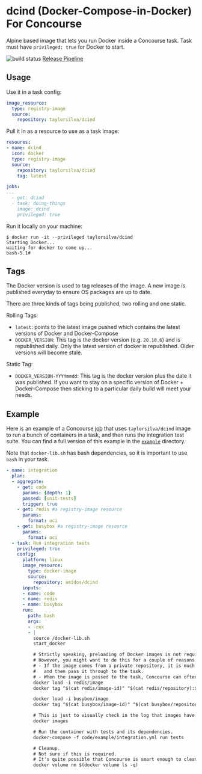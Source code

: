 # dcind (Docker-Compose-in-Docker) For Concourse

Alpine based image that lets you run Docker inside a Concourse task. Task must have `privileged: true` for Docker to start.

![build status](https://ci.taydev.net/api/v1/teams/main/pipelines/dcind/jobs/build-and-publish/badge) [Release Pipeline](https://ci.taydev.net/teams/main/pipelines/dcind)

## Usage

Use it in a task config:
```yaml
image_resource:
  type: registry-image
  source:
    repository: taylorsilva/dcind
```

Pull it in as a resource to use as a task image:
```yaml
resoures:
- name: dcind
  icon: docker
  type: registry-image
  source:
    repository: taylorsilva/dcind
    tag: latest

jobs:
...
  - get: dcind
  - task: doing-things
    image: dcind
    privileged: true
```

Run it locally on your machine:
```
$ docker run -it --privileged taylorsilva/dcind
Starting Docker...
waiting for docker to come up...
bash-5.1#
```

## Tags
The Docker version is used to tag releases of the image. A new image is
published everyday to ensure OS packages are up to date.

There are three kinds of tags being published, two rolling and one static.

Rolling Tags:
- `latest`: points to the latest image pushed which contains the latest versions of Docker and Docker-Compose
- `DOCKER_VERSION`: This tag is the docker version (e.g. `20.10.6`) and is republished daily. Only the latest version of docker is republished. Older versions will become stale.

Static Tag:
- `DOCKER_VERSION-YYYYmmdd`: This tag is the docker version plus the date it was published. If you want to stay on a specific version of Docker + Docker-Compose then sticking to a particular daily build will meet your needs.

## Example

Here is an example of a Concourse [job](https://concourse-ci.org/jobs.html)
that uses `taylorsilva/dcind` image to run a bunch of containers in a task, and
then runs the integration test suite. You can find a full version of this
example in the [`example`](example) directory.

Note that `docker-lib.sh` has bash dependencies, so it is important to use `bash` in your task.

```yaml
- name: integration
  plan:
  - aggregate:
    - get: code
      params: {depth: 1}
      passed: [unit-tests]
      trigger: true
    - get: redis #a registry-image resource
      params:
        format: oci
    - get: busybox #a registry-image resource
      params:
        format: oci
  - task: Run integration tests
    privileged: true
    config:
      platform: linux
      image_resource:
        type: docker-image
        source:
          repository: amidos/dcind
      inputs:
      - name: code
      - name: redis
      - name: busybox
      run:
        path: bash
        args:
        - -cex
        - |
          source /docker-lib.sh
          start_docker

          # Strictly speaking, preloading of Docker images is not required.
          # However, you might want to do this for a couple of reasons:
          # - If the image comes from a private repository, it is much easier to let Concourse pull it,
          #   and then pass it through to the task.
          # - When the image is passed to the task, Concourse can often get the image from its cache.
          docker load -i redis/image
          docker tag "$(cat redis/image-id)" "$(cat redis/repository):$(cat redis/tag)"

          docker load -i busybox/image
          docker tag "$(cat busybox/image-id)" "$(cat busybox/repository):$(cat busybox/tag)"

          # This is just to visually check in the log that images have been loaded successfully
          docker images

          # Run the container with tests and its dependencies.
          docker-compose -f code/example/integration.yml run tests

          # Cleanup.
          # Not sure if this is required.
          # It's quite possible that Concourse is smart enough to clean up the Docker mess itself.
          docker volume rm $(docker volume ls -q)
```

